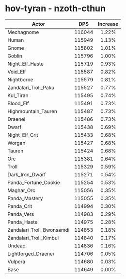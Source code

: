 # hov-tyran - nzoth-cthun
| Actor | DPS | Increase |
|---|:---:|:---:|
|Mechagnome|116044|1.22%|
|Human|115949|1.13%|
|Gnome|115802|1.01%|
|Goblin|115796|1.00%|
|Night_Elf_Haste|115719|0.93%|
|Void_Elf|115587|0.82%|
|Nightborne|115579|0.81%|
|Zandalari_Troll_Paku|115527|0.77%|
|Kul_Tiran|115495|0.74%|
|Blood_Elf|115491|0.73%|
|Highmountain_Tauren|115487|0.73%|
|Draenei|115486|0.73%|
|Dwarf|115438|0.69%|
|Night_Elf_Crit|115433|0.68%|
|Worgen|115427|0.68%|
|Tauren|115424|0.68%|
|Orc|115381|0.64%|
|Troll|115329|0.59%|
|Dark_Iron_Dwarf|115271|0.54%|
|Panda_Fortune_Cookie|115254|0.53%|
|Maghar_Orc|115056|0.35%|
|Panda_Mastery|115055|0.35%|
|Panda_Crit|114994|0.30%|
|Panda_Vers|114983|0.29%|
|Panda_Haste|114975|0.28%|
|Zandalari_Troll_Bwonsamdi|114853|0.18%|
|Zandalari_Troll_Kimbul|114840|0.17%|
|Undead|114836|0.16%|
|Lightforged_Draenei|114706|0.05%|
|Vulpera|114680|0.03%|
|Base|114649|0.00%|
